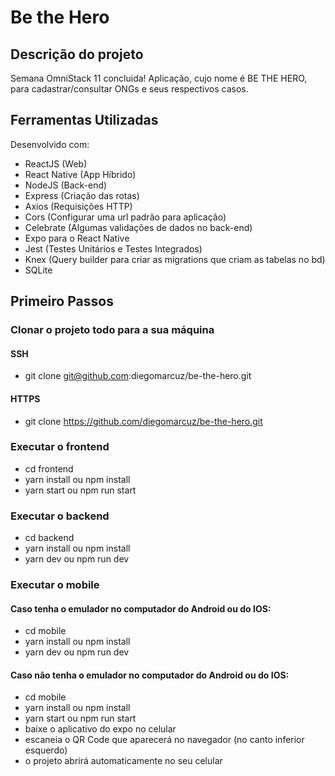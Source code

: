 # Be the Hero

## Descrição do projeto

Semana OmniStack 11 concluida!
Aplicação, cujo nome é BE THE HERO, para cadastrar/consultar ONGs e seus respectivos casos.

## Ferramentas Utilizadas
Desenvolvido com: 
- ReactJS (Web)
- React Native (App Híbrido)
- NodeJS (Back-end)
- Express (Criação das rotas)
- Axios (Requisições HTTP)
- Cors (Configurar uma url padrão para aplicação)
- Celebrate (Algumas validações de dados no back-end)
- Expo para o React Native
- Jest (Testes Unitários e Testes Integrados)
- Knex (Query builder para criar as migrations que criam as tabelas no bd)
- SQLite

## Primeiro Passos

### Clonar o projeto todo para a sua máquina

#### SSH
- git clone git@github.com:diegomarcuz/be-the-hero.git

#### HTTPS
- git clone https://github.com/diegomarcuz/be-the-hero.git


### Executar o frontend 
- cd frontend
- yarn install ou npm install
- yarn start ou npm run start


### Executar o backend 
- cd backend
- yarn install ou npm install
- yarn dev ou npm run dev


### Executar o mobile
 ####  Caso tenha o emulador no computador do Android ou do IOS:
- cd mobile
- yarn install ou npm install
- yarn dev ou npm run dev

 ####  Caso não tenha o emulador no computador do Android ou do IOS:
- cd mobile
- yarn install ou npm install
- yarn start ou npm run start
- baixe o aplicativo do expo no celular
- escaneia o QR Code que aparecerá no navegador (no canto inferior esquerdo)
- o projeto abrirá automaticamente no seu celular
